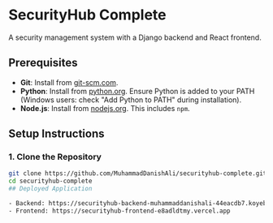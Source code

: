# SecurityHub Complete

A security management system with a Django backend and React frontend.

## Prerequisites

- **Git**: Install from [git-scm.com](https://git-scm.com/downloads).
- **Python**: Install from [python.org](https://www.python.org/downloads/). Ensure Python is added to your PATH (Windows users: check "Add Python to PATH" during installation).
- **Node.js**: Install from [nodejs.org](https://nodejs.org/en/download/). This includes `npm`.

## Setup Instructions

### 1. Clone the Repository
```bash
git clone https://github.com/MuhammadDanishAli/securityhub-complete.git
cd securityhub-complete
## Deployed Application

- Backend: https://securityhub-backend-muhammaddanishali-44eacdb7.koyeb.app
- Frontend: https://securityhub-frontend-e8adldtmy.vercel.app
